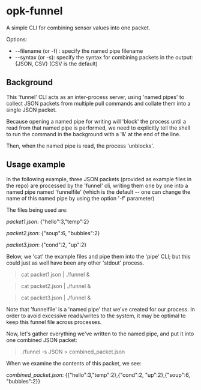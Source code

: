 # opk-funnel 

A simple CLI for combining sensor values into one packet.

Options:

- --filename (or -f) : specify the named pipe filename
- --syntax (or -s): specify the syntax for combining packets in the output:  {JSON, CSV} (CSV is the default)

## Background

This 'funnel' CLI acts as an inter-process server, using 'named pipes' to collect JSON packets from multiple pull commands and collate them into a single JSON packet. 

Because opening a named pipe for writing will 'block' the process until a read from that named pipe is performed, we need to explicitly tell the shell to run the command in the background with a '&' at the end of the line.

Then, when the named pipe is read, the process 'unblocks'.

## Usage example

In the following example, three JSON packets (provided as example files in the repo) are processed by the 'funnel' cli, writing them one by one into a named pipe named 'funnelfile' (which is the default -- one can change the name of this named pipe by using the option '-f' parameter)

The files being used are:

*packet1.json*:  {"hello":3,"temp":2}

*packet2.json*:  {"soup":6, "bubbles":2}

*packet3.json*:  {"cond":2, "up":2}

Below, we 'cat' the example files and pipe them into the 'pipe' CLI; but this could just as well have been any other 'stdout' process.

> cat packet1.json | ./funnel &

> cat packet2.json | ./funnel &

> cat packet3.json | ./funnel &

Note that 'funnelfile' is a 'named pipe' that we've created for our process.  In order to avoid excessive reads/writes to the system, it may be optimal to keep this funnel file across processes. 

Now, let's gather everything we've written to the named pipe, and put it into one combined JSON packet:

> ./funnel -s JSON > combined_packet.json

When we examine the contents of this packet, we see:

*combined_packet.json*: {{"hello":3,"temp":2},{"cond":2, "up":2},{"soup":6, "bubbles":2}}

